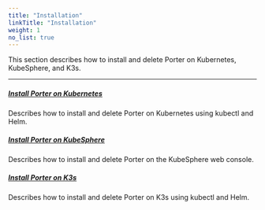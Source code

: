 ```yaml
---
title: "Installation"
linkTitle: "Installation"
weight: 1
no_list: true
---
```


This section describes how to install and delete Porter on Kubernetes, KubeSphere, and K3s.

---

##### **[Install Porter on Kubernetes](/docs/getting-started/installation/install-porter-on-kubernetes/)**

Describes how to install and delete Porter on Kubernetes using kubectl and Helm.

##### **[Install Porter on KubeSphere](/docs/getting-started/installation/install-porter-on-kubesphere/)**

Describes how to install and delete Porter on the KubeSphere web console.

##### **[Install Porter on K3s](/docs/getting-started/installation/install-porter-on-k3s/)**

Describes how to install and delete Porter on K3s using kubectl and Helm.

